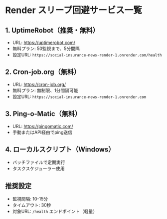 # Render スリープ回避サービス一覧

## 1. UptimeRobot（推奨・無料）
- URL: https://uptimerobot.com/
- 無料プラン: 50監視まで、5分間隔
- 設定URL: `https://social-insurance-news-render-1.onrender.com/health`

## 2. Cron-job.org（無料）
- URL: https://cron-job.org/
- 無料プラン: 無制限、1分間隔可能
- 設定URL: `https://social-insurance-news-render-1.onrender.com`

## 3. Ping-o-Matic（無料）
- URL: https://pingomatic.com/
- 手動またはAPI経由でping送信

## 4. ローカルスクリプト（Windows）
- バッチファイルで定期実行
- タスクスケジューラー使用

## 推奨設定
- 監視間隔: 10-15分
- タイムアウト: 30秒
- 対象URL: `/health` エンドポイント（軽量）